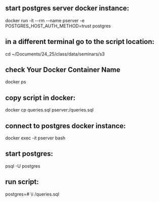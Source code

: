 ## start postgres server docker instance:
docker run -it --rm --name pserver -e POSTGRES_HOST_AUTH_METHOD=trust postgres

## in a different terminal go to the script location:
cd ~/Documents/24_25/class/data/seminars/s3

## check Your Docker Container Name
docker ps

## copy script in docker:
docker cp queries.sql pserver:/queries.sql

## connect to postgres docker instance:
docker exec -it pserver bash

## start postgres:
psql -U postgres

## run script:
postgres=# \i /queries.sql
